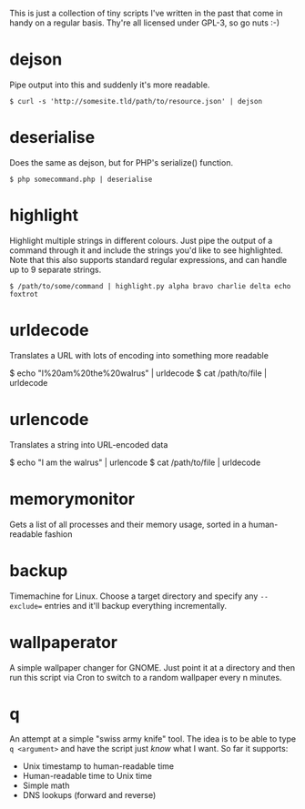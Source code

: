 This is just a collection of tiny scripts I've written in the past that come in handy on a regular basis.  Thy're all licensed under GPL-3, so go nuts :-)

# dejson

Pipe output into this and suddenly it's more readable.

    $ curl -s 'http://somesite.tld/path/to/resource.json' | dejson


# deserialise

Does the same as dejson, but for PHP's serialize() function.

    $ php somecommand.php | deserialise


# highlight

Highlight multiple strings in different colours.  Just pipe the output of a
command through it and include the strings you'd like to see highlighted.
Note that this also supports standard regular expressions, and can handle up
to 9 separate strings.

    $ /path/to/some/command | highlight.py alpha bravo charlie delta echo foxtrot


# urldecode

Translates a URL with lots of encoding into something more readable

  $ echo "I%20am%20the%20walrus" | urldecode
  $ cat /path/to/file | urldecode


# urlencode

Translates a string into URL-encoded data

  $ echo "I am the walrus" | urlencode
  $ cat /path/to/file | urldecode


# memorymonitor

Gets a list of all processes and their memory usage, sorted in a
human-readable fashion


# backup

Timemachine for Linux.  Choose a target directory and specify any `--exclude=`
entries and it'll backup everything incrementally.


# wallpaperator

A simple wallpaper changer for GNOME.  Just point it at a directory and then
run this script via Cron to switch to a random wallpaper every n minutes.


# q

An attempt at a simple "swiss army knife" tool.  The idea is to be able to
type `q <argument>` and have the script just *know* what I want.  So far it
supports:

* Unix timestamp to human-readable time
* Human-readable time to Unix time
* Simple math
* DNS lookups (forward and reverse)
